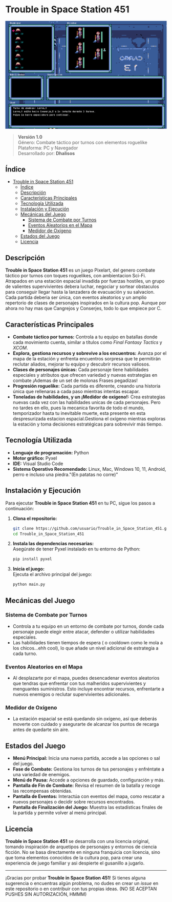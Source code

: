 # Trouble in Space Station 451

![Banner](assets/Trouble_in_space_station1.gif)



> **Versión 1.0**  
> Género: Combate táctico por turnos con elementos roguelike  
> Plataforma: PC y Navegador  
> Desarrollado por: **Dhalisos**  

## Índice

- [Trouble in Space Station 451](#trouble-in-space-station-451)
  - [Índice](#índice)
  - [Descripción](#descripción)
  - [Características Principales](#características-principales)
  - [Tecnología Utilizada](#tecnología-utilizada)
  - [Instalación y Ejecución](#instalación-y-ejecución)
  - [Mecánicas del Juego](#mecánicas-del-juego)
    - [Sistema de Combate por Turnos](#sistema-de-combate-por-turnos)
    - [Eventos Aleatorios en el Mapa](#eventos-aleatorios-en-el-mapa)
    - [Medidor de Oxígeno](#medidor-de-oxígeno)
  - [Estados del Juego](#estados-del-juego)
  - [Licencia](#licencia)

## Descripción

**Trouble in Space Station 451** es un juego Pixelart, del genero combate táctico por turnos con toques roguelikes, con ambientacion Sci-Fi. Atrapados en una estación espacial invadida por fuerzas hostiles, un grupo de valientes supervivientes debera luchar, negociar y sortear obstaculos para conseguir llegar hasta la lanzadera de evacuación y su salvacion. Cada partida deberia ser única, con eventos aleatorios y un amplio repertorio de clases de personajes inspirados en la cultura pop. Aunque por ahora no hay mas que Cangrejos y Conserjes, todo lo que empiece por C.

## Características Principales

- **Combate táctico por turnos:** Controla a tu equipo en batallas donde cada movimiento cuenta, similar a títulos como *Final Fantasy Tactics* y *XCOM*.
- **Explora, gestiona recursos y sobrevive a los encuentros:** Avanza por el mapa de la estación y enfrenta encuentros sorpresa que te permitirán reclutar aliados, mejorar tu equipo y descubrir recursos valiosos.
- **Clases de personajes únicas:** Cada personaje tiene habilidades especiales y atributos que ofrecen variedad y nuevas estrategias en combate ¡Ademas de un set de molonas Frases pegadizas!
- **Progresión roguelike:** Cada partida es diferente, creando una historia única que rellenaras a cada paso mientras intentas escapar.
- **Toneladas de habilidades, y un ¡Medidor de oxígeno!:** Crea estrategias nuevas cada vez con las habilidades unicas de cada personajes. Pero no tardes en ello, pues la mecanica favorita de todo el mundo, temporizador hasta tu inevitable muerte, esta presente en esta despresurizada estacion espacial.Gestiona el oxígeno mientras exploras la estación y toma decisiones estratégicas para sobrevivir más tiempo.

## Tecnología Utilizada

- **Lenguaje de programación:** Python
- **Motor gráfico:** Pyxel
- **IDE:** Visual Studio Code
- **Sistema Operativo Recomendado:** Linux, Mac, Windows 10, 11, Android, perro e incluso una piedra."(En patatas no corre)"

## Instalación y Ejecución

Para ejecutar **Trouble in Space Station 451** en tu PC, sigue los pasos a continuación:

1. **Clona el repositorio:**  

   ```bash
   git clone https://github.com/usuario/Trouble_in_Space_Station_451.git
   cd Trouble_in_Space_Station_451
   ```

2. **Instala las dependencias necesarias:**  
   Asegúrate de tener Pyxel instalado en tu entorno de Python:

   ```bash
   pip install pyxel
   ```

3. **Inicia el juego:**  
   Ejecuta el archivo principal del juego:

   ```bash
   python main.py
   ```

## Mecánicas del Juego

### Sistema de Combate por Turnos

- Controla a tu equipo en un entorno de combate por turnos, donde cada personaje puede elegir entre atacar, defender o utilizar habilidades especiales.
- Las habilidades tienen tiempos de espera ( o cooldown como le mola a los chicos...ehh cool), lo que añade un nivel adicional de estrategia a cada turno.

### Eventos Aleatorios en el Mapa

- Al desplazarte por el mapa, puedes desencadenar eventos aleatorios que tendras que enfrentar con tus malheridos supervivientes y menguantes suministros. Esto incluye encontrar recursos, enfrentarte a nuevos enemigos o reclutar supervivientes adicionales.

### Medidor de Oxígeno

- La estación espacial se está quedando sin oxígeno, así que deberás moverte con cuidado y asegurarte de alcanzar los puntos de recarga antes de quedarte sin aire.

## Estados del Juego

- **Menú Principal:** Inicia una nueva partida, accede a las opciones o sal del juego.
- **Fase de Combate:** Gestiona los turnos de tus personajes y enfréntate a una variedad de enemigos.
- **Menú de Pausa:** Accede a opciones de guardado, configuración y más.
- **Pantalla de Fin de Combate:** Revisa el resumen de la batalla y recoge las recompensas obtenidas.
- **Pantalla de Eventos:** Interactúa con eventos del mapa, como rescatar a nuevos personajes o decidir sobre recursos encontrados.
- **Pantalla de Finalización del Juego:** Muestra las estadísticas finales de la partida y permite volver al menú principal.

## Licencia

**Trouble in Space Station 451** se desarrolla con una licencia original, tomando inspiración de arquetipos de personajes y entornos de ciencia ficción. No se basa directamente en ninguna franquicia con licencia, sino que toma elementos conocidos de la cultura pop, para crear una experiencia de juego familiar y asi despierte el gusanillo a jugarlo.

---

¡Gracias por probar **Trouble in Space Station 451**! Si tienes alguna sugerencia o encuentras algún problema, no dudes en crear un *issue* en este repositorio o en contribuir con tus propias ideas. (NO SE ACEPTAN PUSHES SIN AUTORIZACIÓN, HMMM)
